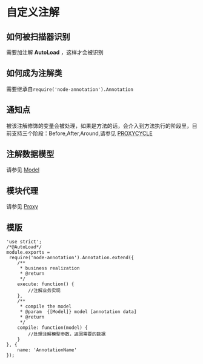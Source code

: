 # 自定义注解
## 如何被扫描器识别
需要加注解 **AutoLoad** ，这样才会被识别

## 如何成为注解类
需要继承自`require('node-annotation').Annotation`

## 通知点
被该注解修饰的变量会被处理，如果是方法的话，会介入到方法执行的阶段里，目前支持三个阶段：Before,After,Around,请参见 [PROXYCYCLE](./doc/PROXYCYCLE.md)

## 注解数据模型
请参见 [Model](./doc/Model.md)

## 模块代理
请参见 [Proxy](./doc/Proxy.md)

## 模版

```
'use strict';
/*@AutoLoad*/
module.exports =
 require('node-annotation').Annotation.extend({
    /**
     * business realization
     * @return
     */
    execute: function() {
        //注解业务实现
    },
    /**
     * compile the model
     * @param  {[Model]} model [annotation data]
     * @return
     */
    compile: function(model) {
        //处理注解模型参数，返回需要的数据
    }
}, {
    name: 'AnnotationName'
});
```
